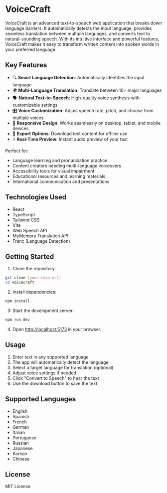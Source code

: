 # VoiceCraft

VoiceCraft is an advanced text-to-speech web application that breaks down language barriers. It automatically detects the input language, provides seamless translation between multiple languages, and converts text to natural-sounding speech. With its intuitive interface and powerful features, VoiceCraft makes it easy to transform written content into spoken words in your preferred language.

## Key Features

- 🔍 **Smart Language Detection**: Automatically identifies the input language
- 🌍 **Multi-Language Translation**: Translate between 10+ major languages
- 🗣️ **Natural Text-to-Speech**: High-quality voice synthesis with customizable settings
- 🎛️ **Voice Customization**: Adjust speech rate, pitch, and choose from multiple voices
- 📱 **Responsive Design**: Works seamlessly on desktop, tablet, and mobile devices
- 💾 **Export Options**: Download text content for offline use
- ⚡ **Real-Time Preview**: Instant audio preview of your text

Perfect for:
- Language learning and pronunciation practice
- Content creators needing multi-language voiceovers
- Accessibility tools for visual impairment
- Educational resources and learning materials
- International communication and presentations

## Technologies Used

- React
- TypeScript
- Tailwind CSS
- Vite
- Web Speech API
- MyMemory Translation API
- Franc (Language Detection)

## Getting Started

1. Clone the repository:
```bash
git clone [your-repo-url]
cd voicecraft
```

2. Install dependencies:
```bash
npm install
```

3. Start the development server:
```bash
npm run dev
```

4. Open [http://localhost:5173](http://localhost:5173) in your browser.

## Usage

1. Enter text in any supported language
2. The app will automatically detect the language
3. Select a target language for translation (optional)
4. Adjust voice settings if needed
5. Click "Convert to Speech" to hear the text
6. Use the download button to save the text

## Supported Languages

- English
- Spanish
- French
- German
- Italian
- Portuguese
- Russian
- Japanese
- Korean
- Chinese

## License

MIT License 
